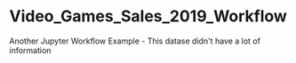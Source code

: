 # Video_Games_Sales_2019_Workflow
Another Jupyter Workflow Example - This datase didn't have a lot of information
